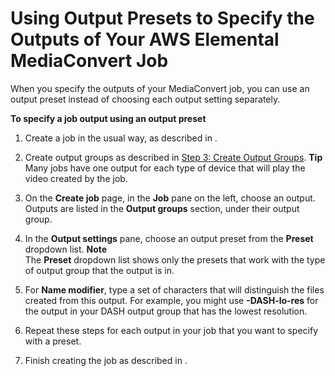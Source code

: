 # Using Output Presets to Specify the Outputs of Your AWS Elemental MediaConvert Job<a name="using-a-preset-to-specify-a-job-output"></a>

When you specify the outputs of your MediaConvert job, you can use an output preset instead of choosing each output setting separately\.

**To specify a job output using an output preset**

1. Create a job in the usual way, as described in [](create-a-job.md)\.

1. Create output groups as described in [Step 3: Create Output Groups](specify-output-groups.md)\.
**Tip**  
Many jobs have one output for each type of device that will play the video created by the job\.

1. On the **Create job** page, in the **Job** pane on the left, choose an output\. Outputs are listed in the **Output groups** section, under their output group\.

1. In the **Output settings** pane, choose an output preset from the **Preset** dropdown list\.
**Note**  
The **Preset** dropdown list shows only the presets that work with the type of output group that the output is in\.

1. For **Name modifier**, type a set of characters that will distinguish the files created from this output\. For example, you might use **\-DASH\-lo\-res** for the output in your DASH output group that has the lowest resolution\.

1. Repeat these steps for each output in your job that you want to specify with a preset\.

1. Finish creating the job as described in [](create-a-job.md)\.